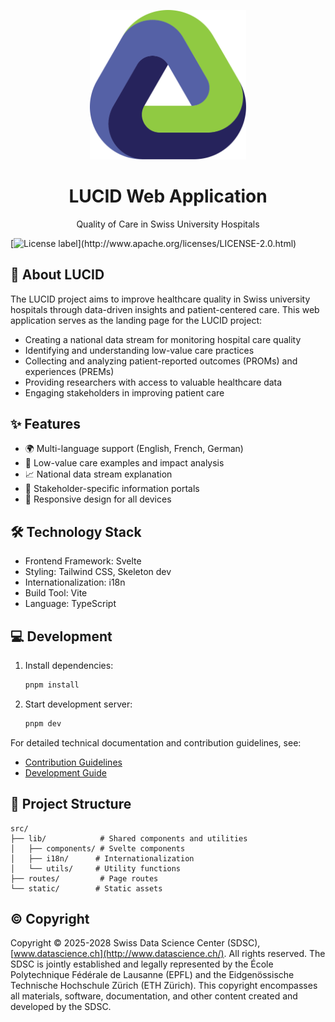 <p align="center">
  <img src="./static/logos/logo.svg" alt="LUCID Project Logo" width="250">
</p>

<h1 align="center">
  LUCID Web Application
</h1>
<p align="center">
  Quality of Care in Swiss University Hospitals
</p>

[![License label](https://img.shields.io/badge/License-Apache2.0-blue.svg?)](http://www.apache.org/licenses/LICENSE-2.0.html)

## 🎯 About LUCID

The LUCID project aims to improve healthcare quality in Swiss university hospitals through data-driven insights and patient-centered care. This web application serves as the landing page for the LUCID project:

- Creating a national data stream for monitoring hospital care quality
- Identifying and understanding low-value care practices
- Collecting and analyzing patient-reported outcomes (PROMs) and experiences (PREMs)
- Providing researchers with access to valuable healthcare data
- Engaging stakeholders in improving patient care

## ✨ Features

- 🌍 Multi-language support (English, French, German)
- 🏥 Low-value care examples and impact analysis
- 📈 National data stream explanation
- 👥 Stakeholder-specific information portals
- 📱 Responsive design for all devices

## 🛠️ Technology Stack

- Frontend Framework: Svelte
- Styling: Tailwind CSS, Skeleton dev
- Internationalization: i18n
- Build Tool: Vite
- Language: TypeScript

## 💻 Development

1. Install dependencies:
   ```bash
   pnpm install
   ```

2. Start development server:
   ```bash
   pnpm dev
   ```

For detailed technical documentation and contribution guidelines, see:
- [Contribution Guidelines](/CONTRIBUTING.md)
- [Development Guide](docs/development-guide.md)

## 📁 Project Structure

```
src/
├── lib/            # Shared components and utilities
│   ├── components/ # Svelte components
│   ├── i18n/      # Internationalization
│   └── utils/     # Utility functions
├── routes/         # Page routes
└── static/        # Static assets
```

## ©️ Copyright

Copyright © 2025-2028 Swiss Data Science Center (SDSC),
[www.datascience.ch](http://www.datascience.ch/). All rights reserved. The SDSC
is jointly established and legally represented by the École Polytechnique
Fédérale de Lausanne (EPFL) and the Eidgenössische Technische Hochschule Zürich
(ETH Zürich). This copyright encompasses all materials, software, documentation,
and other content created and developed by the SDSC.
